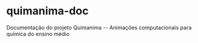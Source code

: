 # quimanima-doc
Documentação do projeto Quimanima -- Animações computacionais para química do ensino médio
